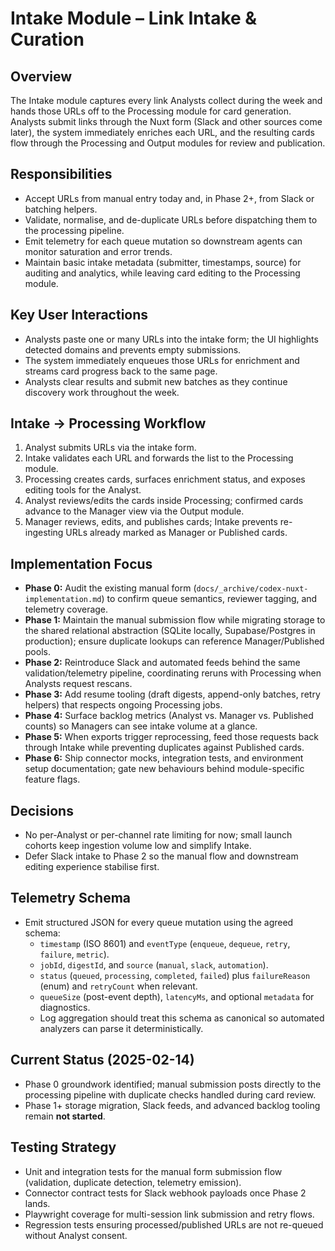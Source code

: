 # Intake Module – Link Intake & Curation

## Overview
The Intake module captures every link Analysts collect during the week and hands those URLs off to the Processing module for card generation. Analysts submit links through the Nuxt form (Slack and other sources come later), the system immediately enriches each URL, and the resulting cards flow through the Processing and Output modules for review and publication.

## Responsibilities
- Accept URLs from manual entry today and, in Phase 2+, from Slack or batching helpers.
- Validate, normalise, and de-duplicate URLs before dispatching them to the processing pipeline.
- Emit telemetry for each queue mutation so downstream agents can monitor saturation and error trends.
- Maintain basic intake metadata (submitter, timestamps, source) for auditing and analytics, while leaving card editing to the Processing module.

## Key User Interactions
- Analysts paste one or many URLs into the intake form; the UI highlights detected domains and prevents empty submissions.
- The system immediately enqueues those URLs for enrichment and streams card progress back to the same page.
- Analysts clear results and submit new batches as they continue discovery work throughout the week.

## Intake → Processing Workflow
1. Analyst submits URLs via the intake form.
2. Intake validates each URL and forwards the list to the Processing module.
3. Processing creates cards, surfaces enrichment status, and exposes editing tools for the Analyst.
4. Analyst reviews/edits the cards inside Processing; confirmed cards advance to the Manager view via the Output module.
5. Manager reviews, edits, and publishes cards; Intake prevents re-ingesting URLs already marked as Manager or Published cards.

## Implementation Focus
- **Phase 0:** Audit the existing manual form (`docs/_archive/codex-nuxt-implementation.md`) to confirm queue semantics, reviewer tagging, and telemetry coverage.
- **Phase 1:** Maintain the manual submission flow while migrating storage to the shared relational abstraction (SQLite locally, Supabase/Postgres in production); ensure duplicate lookups can reference Manager/Published pools.
- **Phase 2:** Reintroduce Slack and automated feeds behind the same validation/telemetry pipeline, coordinating reruns with Processing when Analysts request rescans.
- **Phase 3:** Add resume tooling (draft digests, append-only batches, retry helpers) that respects ongoing Processing jobs.
- **Phase 4:** Surface backlog metrics (Analyst vs. Manager vs. Published counts) so Managers can see intake volume at a glance.
- **Phase 5:** When exports trigger reprocessing, feed those requests back through Intake while preventing duplicates against Published cards.
- **Phase 6:** Ship connector mocks, integration tests, and environment setup documentation; gate new behaviours behind module-specific feature flags.

## Decisions
- No per-Analyst or per-channel rate limiting for now; small launch cohorts keep ingestion volume low and simplify Intake.
- Defer Slack intake to Phase 2 so the manual flow and downstream editing experience stabilise first.

## Telemetry Schema
- Emit structured JSON for every queue mutation using the agreed schema:
  - `timestamp` (ISO 8601) and `eventType` (`enqueue`, `dequeue`, `retry`, `failure`, `metric`).
  - `jobId`, `digestId`, and `source` (`manual`, `slack`, `automation`).
  - `status` (`queued`, `processing`, `completed`, `failed`) plus `failureReason` (enum) and `retryCount` when relevant.
  - `queueSize` (post-event depth), `latencyMs`, and optional `metadata` for diagnostics.
  - Log aggregation should treat this schema as canonical so automated analyzers can parse it deterministically.

## Current Status (2025-02-14)
- Phase 0 groundwork identified; manual submission posts directly to the processing pipeline with duplicate checks handled during card review.
- Phase 1+ storage migration, Slack feeds, and advanced backlog tooling remain **not started**.

## Testing Strategy
- Unit and integration tests for the manual form submission flow (validation, duplicate detection, telemetry emission).
- Connector contract tests for Slack webhook payloads once Phase 2 lands.
- Playwright coverage for multi-session link submission and retry flows.
- Regression tests ensuring processed/published URLs are not re-queued without Analyst consent.
